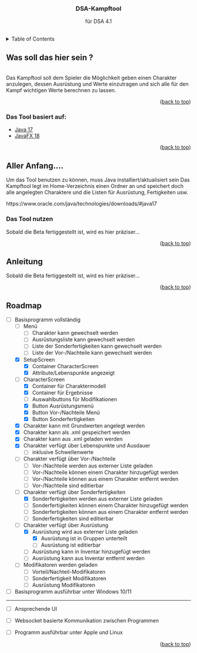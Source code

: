 <div id="top"></div>

<br>
<h3 style="text-align: center;">DSA-Kampftool</h3>
<div style="text-align: center;">
  <p style="text-align: center;">
    für DSA 4.1
  </p>
</div>
<br>

<!-- TABLE OF CONTENTS -->
<details>
  <summary>Table of Contents</summary>
  <ol>
    <li>
      <a href="#Was-soll-das-hier-sein">Was soll das hier sein</a>
      <ul>
        <li><a href="#Was-soll-das-hier-sein">Was soll das hier sein</a></li>
      </ul>
    </li>
    <li>
      <ul>
        <li><a href="#Voraussetzungen">Voraussetzungen</a></li>
        <li><a href="#installation">Installation</a></li>
      </ul>
    </li>
    <li><a href="#usage">Usage</a></li>
    <li><a href="#roadmap">Roadmap</a></li>
  </ol>
</details>


<!-- WAS SOLL DAS HIER SEIN -->
<div id="Was-soll-das-hier-sein?"></div>

## Was soll das hier sein ?
<br>
Das Kampftool soll dem Spieler die Möglichkeit geben einen Charakter anzulegen, dessen Ausrüstung und Werte einzutragen
und sich alle für den Kampf wichtigen Werte berechnen zu lassen. 

<p style="text-align: right;">(<a href="#top">back to top</a>)</p>

<div id="built-with"></div>

### Das Tool basiert auf:

* [Java 17](https://www.oracle.com/java/)
* [JavaFX 18](https://openjfx.io/)


<p style="text-align: right;">(<a href="#top">back to top</a>)</p>

<!-- ALLER ANFANG -->
<div id="aller-anfang"></div>

## Aller Anfang....

Um das Tool benutzen zu können, muss Java installiert/aktualisiert sein Das Kampftool legt im Home-Verzeichnis einen
Ordner an und speichert doch alle angelegten Charaktere und die Listen für Ausrüstung, Fertigkeiten usw.

<div id="prerequisites"></div>
  https://www.oracle.com/java/technologies/downloads/#java17

<div id="installation"></div>

### Das Tool nutzen

Sobald die Beta fertiggestellt ist, wird es hier präziser...

<p style="text-align: right;">(<a href="#top">back to top</a>)</p>

<div id="usage"></div>

<!-- USAGE EXAMPLES -->
## Anleitung

Sobald die Beta fertiggestellt ist, wird es hier präziser...

<p style="text-align: right;">(<a href="#top">back to top</a>)</p>


<div id="roadmap"></div>
<!-- ROADMAP -->

## Roadmap

 - [ ] Basisprogramm vollständig
   - [ ] Menü
     - [ ] Charakter kann gewechselt werden
     - [ ] Ausrüstungsliste kann gewechselt werden
     - [ ] Liste der Sonderfertigkeiten kann gewechselt werden
     - [ ] Liste der Vor-/Nachteile kann gewechselt werden
   - [X] SetupScreen
     - [X] Container CharacterScreen
     - [X] Attribute/Lebenspunkte angezeigt
   - [ ] CharacterScreen
     - [X] Container für Charaktermodell 
     - [X] Container für Ergebnisse
     - [ ] Auswahlbuttons für Modifikationen 
     - [X] Button Ausrüstungsmenü 
     - [X] Button Vor-/Nachteile Menü 
     - [X] Button Sonderfertigkeiten 
   - [X] Charakter kann mit Grundwerten angelegt werden
   - [X] Charakter kann als .xml gespeichert werden
   - [X] Charakter kann aus .xml geladen werden
   - [X] Charakter verfügt über Lebenspunkte und Ausdauer 
     - [ ] inklusive Schwellenwerte
   - [ ] Charakter verfügt über Vor-/Nachteile
     - [ ] Vor-/Nachteile werden aus externer Liste geladen
     - [ ] Vor-/Nachteile können einem Charakter hinzugefügt werden
     - [ ] Vor-/Nachteile können aus einem Charakter entfernt werden
     - [ ] Vor-/Nachteile sind editierbar
   - [ ] Charakter verfügt über Sonderfertigkeiten
     - [X] Sonderfertigkeiten werden aus externer Liste geladen
     - [ ] Sonderfertigkeiten können einem Charakter hinzugefügt werden
     - [ ] Sonderfertigkeiten können aus einem Charakter entfernt werden
     - [ ] Sonderfertigkeiten sind editierbar
   - [ ] Charakter verfügt über Ausrüstung
     - [x] Ausrüstung wird aus externer Liste geladen 
       - [X] Ausrüstung ist in Gruppen unterteilt
       - [ ] Ausrüstung ist editierbar
     - [ ] Ausrüstung kann in Inventar hinzugefügt werden
     - [ ] Ausrüstung kann aus Inventar entfernt werden
   - [ ] Modifikatoren werden geladen
     - [ ] Vorteil/Nachteil-Modifikatoren 
     - [ ] Sonderfertigkeit Modifikatoren
     - [ ] Ausrüstung Modifikatoren
 - [ ] Basisprogramm ausführbar unter Windows 10/11
--------------------------------------------------------------------------------------
 - [ ] Ansprechende UI 
 - [ ] Websocket basierte Kommunikation zwischen Programmen
 - [ ] Programm ausführbar unter Apple und Linux



<p style="text-align: right;">(<a href="#top">back to top</a>)</p>


